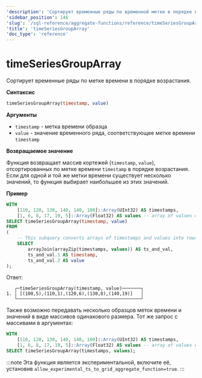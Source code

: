 ```yaml
---
'description': 'Сортирует временные ряды по временной метке в порядке возрастания.'
'sidebar_position': 146
'slug': '/sql-reference/aggregate-functions/reference/timeSeriesGroupArray'
'title': 'timeSeriesGroupArray'
'doc_type': 'reference'
---
```

# timeSeriesGroupArray

Сортирует временные ряды по метке времени в порядке возрастания.

**Синтаксис**

```sql
timeSeriesGroupArray(timestamp, value)
```

**Аргументы**

- `timestamp` - метка времени образца
- `value` - значение временного ряда, соответствующее метке времени `timestamp`

**Возвращаемое значение**

Функция возвращает массив кортежей (`timestamp`, `value`), отсортированных по метке времени `timestamp` в порядке возрастания. Если для одной и той же метки времени существует несколько значений, то функция выбирает наибольшее из этих значений.

**Пример**

```sql
WITH
    [110, 120, 130, 140, 140, 100]::Array(UInt32) AS timestamps,
    [1, 6, 8, 17, 19, 5]::Array(Float32) AS values -- array of values corresponding to timestamps above
SELECT timeSeriesGroupArray(timestamp, value)
FROM
(
    -- This subquery converts arrays of timestamps and values into rows of `timestamp`, `value`
    SELECT
        arrayJoin(arrayZip(timestamps, values)) AS ts_and_val,
        ts_and_val.1 AS timestamp,
        ts_and_val.2 AS value
);
```

Ответ:

```response
   ┌─timeSeriesGroupArray(timestamp, value)───────┐
1. │ [(100,5),(110,1),(120,6),(130,8),(140,19)]   │
   └──────────────────────────────────────────────┘
```

Также возможно передавать несколько образцов меток времени и значений в виде массивов одинакового размера. Тот же запрос с массивами в аргументах:

```sql
WITH
    [110, 120, 130, 140, 140, 100]::Array(UInt32) AS timestamps,
    [1, 6, 8, 17, 19, 5]::Array(Float32) AS values -- array of values corresponding to timestamps above
SELECT timeSeriesGroupArray(timestamps, values);
```

:::note
Эта функция является экспериментальной, включите её, установив `allow_experimental_ts_to_grid_aggregate_function=true`.
:::